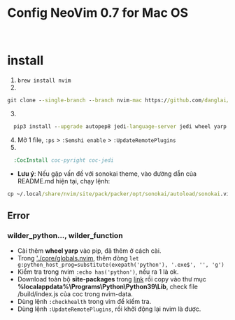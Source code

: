 # Config NeoVim 0.7 for Mac OS

<br/>

# install
1. `brew install nvim`
2. 
```cmd
git clone --single-branch --branch nvim-mac https://github.com/danglai/vim ~/.config/nvim
```
3. 
```cmd
  pip3 install --upgrade autopep8 jedi-language-server jedi wheel yarp pynvim
```
4. Mở 1 file, `:ps` > `:Semshi enable` > `:UpdateRemotePlugins`
5.
```cmd
  :CocInstall coc-pyright coc-jedi
```

- **Lưu ý**: Nếu gặp vấn đề với sonokai theme, vào đường dẫn của README.md hiện tại, chạy lệnh: 
```cmd 
cp ~/.local/share/nvim/site/pack/packer/opt/sonokai/autoload/sonokai.vim ~/.config/nvim/autoload
```

## Error
### wilder_python..., wilder_function
- Cài thêm **wheel yarp** vào pip, đã thêm ở cách cài.
- Trong ['./core/globals.nvim](./core/globals.vim), thêm dòng `let g:python_host_prog=substitute(exepath('python'), '.exe$', '', 'g')`
- Kiểm tra trong nvim `:echo has('python')`, nếu ra 1 là ok.
- Download toàn bộ **site-packages** trong [link](https://github.com/danglaiacc/kn/commit/7b9870f099d346427caf36734feccf88c119b49a) rồi copy vào thư mục **%localappdata%\Programs\Python\Python39\Lib**, check file /build/index.js của coc trong nvim-data.
- Dùng lệnh `:checkhealth` trong vim để kiểm tra.
- Dùng lệnh `:UpdateRemotePlugins`, rồi khởi động lại nvim là được.
